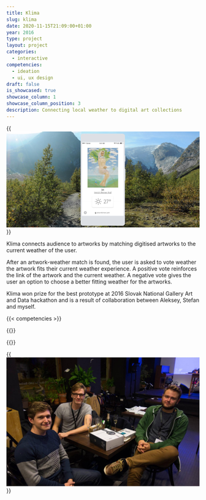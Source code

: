 ```yaml
---
title: Klima 
slug: klima
date: 2020-11-15T21:09:00+01:00
year: 2016
type: project
layout: project
categories:
  - interactive
competencies:
  - ideation
  - ui, ux design
draft: false
is_showcased: true
showcase_column: 1
showcase_column_position: 3
description: Connecting local weather to digital art collections
---
```


{{<img src="image/klima1.jpg" alt="A screenshot of Klima app with a matched painting, the current weather and a matching landscape photo in the background of the app sketch">}}

Klima connects audience to artworks by matching digitised artworks to the current weather of the user.

After an artwork-weather match is found, the user is asked to vote weather the artwork fits their current weather experience. A positive vote reinforces the link of the artwork and the current weather. A negative vote gives the user an option to choose a better fitting weather for the artworks.

Klima won prize for the best prototype at 2016 Slovak National Gallery Art and Data hackathon and is a result of collaboration between Aleksey, Stefan and myself.

{{< competencies >}}

{{<diptych src1="image/klima2a.jpg" caption1="A reinforcing vote" alt1="a screenshot of the app with a hand dragging the weather tag towards the painting" src2="image/klima2b.jpg" alt2="a screenshot of the app showing a graphical bar above the painting reading: Thank you for consolidating this weather-artwork relationship" container_css="diptych_container">}}

{{<diptych src1="image/klima3a.jpg" caption1="A weakening vote" src2="image/klima3b.jpg" alt1="a screenshot of the app with a hand dragging the weather tag away from the painting" alt2="a screenshot of the app showing a graphical bar above the painting reading: Thank you for improving this weather-artwork relationship" container_css="diptych_container">}}

{{<img src="image/klima4.jpg" caption="The Klima hackathon team" alt="3 people sitting around a table in a restaurant where the hackathon took place">}}
